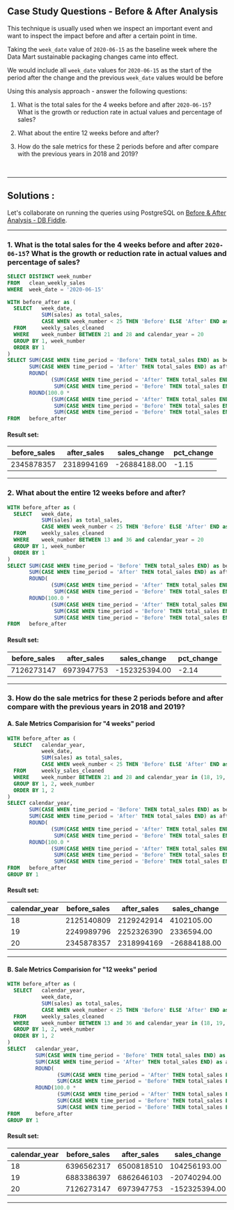## Case Study Questions - Before & After Analysis

This technique is usually used when we inspect an important event and want to inspect the impact before and after a certain point in time.

Taking the `week_date` value of `2020-06-15` as the baseline week where the Data Mart sustainable packaging changes came into effect.

We would include all `week_date` values for `2020-06-15` as the start of the period after the change and the previous `week_date` values would be before

Using this analysis approach - answer the following questions:


1. What is the total sales for the 4 weeks before and after `2020-06-15`? What is the growth or reduction rate in actual values and percentage of sales?

2. What about the entire 12 weeks before and after?

3. How do the sale metrics for these 2 periods before and after compare with the previous years in 2018 and 2019?

<br>


--- 


## Solutions :

Let's collaborate on running the queries using PostgreSQL on [Before & After Analysis - DB Fiddle](https://www.db-fiddle.com/f/gH6urwAb5ewMiSchV4i6Xz/15).

---

### 1. What is the total sales for the 4 weeks before and after `2020-06-15`? What is the growth or reduction rate in actual values and percentage of sales?


```sql
SELECT DISTINCT week_number
FROM   clean_weekly_sales
WHERE  week_date = '2020-06-15' 
```

```sql
WITH before_after as (
  SELECT   week_date,
           SUM(sales) as total_sales,
           CASE WHEN week_number < 25 THEN 'Before' ELSE 'After' END as time_period
  FROM     weekly_sales_cleaned
  WHERE    week_number BETWEEN 21 and 28 and calendar_year = 20
  GROUP BY 1, week_number
  ORDER BY 1
)
SELECT SUM(CASE WHEN time_period = 'Before' THEN total_sales END) as before_sales,
       SUM(CASE WHEN time_period = 'After' THEN total_sales END) as after_sales,
       ROUND(
              (SUM(CASE WHEN time_period = 'After' THEN total_sales END) - 
               SUM(CASE WHEN time_period = 'Before' THEN total_sales END)), 2) as sales_change,
       ROUND(100.0 * 
              (SUM(CASE WHEN time_period = 'After' THEN total_sales END) - 
               SUM(CASE WHEN time_period = 'Before' THEN total_sales END)) / 
               SUM(CASE WHEN time_period = 'Before' THEN total_sales END), 2) as pct_change
FROM   before_after
```

#### Result set:

before_sales |	after_sales |	sales_change |	pct_change |
--|--|--|--|
2345878357 |	2318994169 |	-26884188.00 |	-1.15 |

---

### 2. What about the entire 12 weeks before and after?

```sql
WITH before_after as (
  SELECT   week_date,
           SUM(sales) as total_sales,
           CASE WHEN week_number < 25 THEN 'Before' ELSE 'After' END as time_period
  FROM     weekly_sales_cleaned
  WHERE    week_number BETWEEN 13 and 36 and calendar_year = 20
  GROUP BY 1, week_number
  ORDER BY 1
)
SELECT SUM(CASE WHEN time_period = 'Before' THEN total_sales END) as before_sales,
       SUM(CASE WHEN time_period = 'After' THEN total_sales END) as after_sales,
       ROUND(
              (SUM(CASE WHEN time_period = 'After' THEN total_sales END) - 
               SUM(CASE WHEN time_period = 'Before' THEN total_sales END)), 2) as sales_change,
       ROUND(100.0 * 
              (SUM(CASE WHEN time_period = 'After' THEN total_sales END) - 
               SUM(CASE WHEN time_period = 'Before' THEN total_sales END)) / 
               SUM(CASE WHEN time_period = 'Before' THEN total_sales END), 2) as pct_change
FROM   before_after
```

#### Result set:

before_sales |	after_sales |	sales_change |	pct_change |
--|--|--|--|
7126273147 |	6973947753 |	-152325394.00 |	-2.14 |

---

### 3. How do the sale metrics for these 2 periods before and after compare with the previous years in 2018 and 2019?

#### A. Sale Metrics Comparision for "4 weeks" period

```sql
WITH before_after as (
  SELECT   calendar_year,
           week_date,
           SUM(sales) as total_sales,
           CASE WHEN week_number < 25 THEN 'Before' ELSE 'After' END as time_period
  FROM     weekly_sales_cleaned
  WHERE    week_number BETWEEN 21 and 28 and calendar_year in (18, 19, 20)
  GROUP BY 1, 2, week_number
  ORDER BY 1, 2
)
SELECT calendar_year,
       SUM(CASE WHEN time_period = 'Before' THEN total_sales END) as before_sales,
       SUM(CASE WHEN time_period = 'After' THEN total_sales END) as after_sales,
       ROUND(
              (SUM(CASE WHEN time_period = 'After' THEN total_sales END) - 
               SUM(CASE WHEN time_period = 'Before' THEN total_sales END)), 2) as sales_change,
       ROUND(100.0 * 
              (SUM(CASE WHEN time_period = 'After' THEN total_sales END) - 
               SUM(CASE WHEN time_period = 'Before' THEN total_sales END)) / 
               SUM(CASE WHEN time_period = 'Before' THEN total_sales END), 2) as pct_change
FROM   before_after
GROUP BY 1
```

#### Result set:

calendar_year |	before_sales |	after_sales |	sales_change |	pct_change |
--|--|--|--|--|
18 |	2125140809 |	2129242914 |	4102105.00 |	0.19 |
19 |	2249989796 |	2252326390 |	2336594.00 |	0.10 |
20 |	2345878357 |	2318994169 |	-26884188.00 |	-1.15 |


---

#### B. Sale Metrics Comparision for "12 weeks" period

```sql
WITH before_after as (
  SELECT   calendar_year, 
           week_date,
           SUM(sales) as total_sales,
           CASE WHEN week_number < 25 THEN 'Before' ELSE 'After' END as time_period
  FROM     weekly_sales_cleaned
  WHERE    week_number BETWEEN 13 and 36 and calendar_year in (18, 19, 20)
  GROUP BY 1, 2, week_number
  ORDER BY 1, 2
)
SELECT   calendar_year,
         SUM(CASE WHEN time_period = 'Before' THEN total_sales END) as before_sales,
         SUM(CASE WHEN time_period = 'After' THEN total_sales END) as after_sales,
         ROUND(
                (SUM(CASE WHEN time_period = 'After' THEN total_sales END) - 
                SUM(CASE WHEN time_period = 'Before' THEN total_sales END)), 2) as sales_change,
         ROUND(100.0 * 
                (SUM(CASE WHEN time_period = 'After' THEN total_sales END) - 
                SUM(CASE WHEN time_period = 'Before' THEN total_sales END)) / 
                SUM(CASE WHEN time_period = 'Before' THEN total_sales END), 2) as pct_change
FROM     before_after
GROUP BY 1
```

#### Result set:

calendar_year |	before_sales |	after_sales |	sales_change |	pct_change |
--|--|--|--|--|
18 |	6396562317 |	6500818510 |	104256193.00 |	1.63 |
19 |	6883386397 |	6862646103 |	-20740294.00 |	-0.30 |
20 |	7126273147 |	6973947753 |	-152325394.00 |	-2.14 |

---



